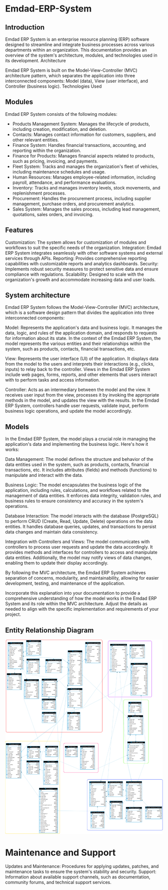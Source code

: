 # Emdad-ERP-System
## Introduction

Emdad ERP System is an enterprise resource planning (ERP) software designed to streamline and integrate business processes across various departments within an organization. This documentation provides an overview of the system's architecture, modules, and technologies used in its development.
Architecture

Emdad ERP System is built on the Model-View-Controller (MVC) architecture pattern, which separates the application into three interconnected components: Model (data), View (user interface), and Controller (business logic).
Technologies Used


## Modules

Emdad ERP System consists of the following modules:

- Products Management System: Manages the lifecycle of products, including creation, modification, and deletion.
- Contacts: Manages contact information for customers, suppliers, and other relevant entities.
- Finance System: Handles financial transactions, accounting, and reporting within the organization.
- Finance for Products: Manages financial aspects related to products, such as pricing, invoicing, and payments.
- Fleet System: Tracks and manages the organization's fleet of vehicles, including maintenance schedules and usage.
- Human Resources: Manages employee-related information, including payroll, attendance, and performance evaluations.
- Inventory: Tracks and manages inventory levels, stock movements, and replenishment processes.
- Procurement: Handles the procurement process, including supplier management, purchase orders, and procurement analytics.
- Sales System: Manages the sales process, including lead management, quotations, sales orders, and invoicing.

## Features

Customization: The system allows for customization of modules and workflows to suit the specific needs of the organization.
Integration: Emdad ERP System integrates seamlessly with other software systems and external services through APIs.
Reporting: Provides comprehensive reporting capabilities with customizable reports and analytics dashboards.
Security: Implements robust security measures to protect sensitive data and ensure compliance with regulations.
Scalability: Designed to scale with the organization's growth and accommodate increasing data and user loads.

## System architecture
Emdad ERP System follows the Model-View-Controller (MVC) architecture, which is a software design pattern that divides the application into three interconnected components:

Model: Represents the application's data and business logic. It manages the data, logic, and rules of the application domain, and responds to requests for information about its state. In the context of the Emdad ERP System, the model represents the various entities and their relationships within the system, such as products, contacts, financial transactions, etc.

View: Represents the user interface (UI) of the application. It displays data from the model to the users and interprets their interactions (e.g., clicks, inputs) to relay back to the controller. Views in the Emdad ERP System include web pages, forms, reports, and other elements that users interact with to perform tasks and access information.

Controller: Acts as an intermediary between the model and the view. It receives user input from the view, processes it by invoking the appropriate methods in the model, and updates the view with the results. In the Emdad ERP System, controllers handle user requests, validate input, perform business logic operations, and update the model accordingly.

## Models
In the Emdad ERP System, the model plays a crucial role in managing the application's data and implementing the business logic. Here's how it works:

Data Management: The model defines the structure and behavior of the data entities used in the system, such as products, contacts, financial transactions, etc. It includes attributes (fields) and methods (functions) to manipulate and interact with the data.

Business Logic: The model encapsulates the business logic of the application, including rules, calculations, and workflows related to the management of data entities. It enforces data integrity, validation rules, and business rules to ensure consistency and accuracy in the system's operations.

Database Interaction: The model interacts with the database (PostgreSQL) to perform CRUD (Create, Read, Update, Delete) operations on the data entities. It handles database queries, updates, and transactions to persist data changes and maintain data consistency.

Integration with Controllers and Views: The model communicates with controllers to process user requests and update the data accordingly. It provides methods and interfaces for controllers to access and manipulate data entities. Additionally, the model may notify views of data changes, enabling them to update their display accordingly.

By following the MVC architecture, the Emdad ERP System achieves separation of concerns, modularity, and maintainability, allowing for easier development, testing, and maintenance of the application.

Incorporate this explanation into your documentation to provide a comprehensive understanding of how the model works in the Emdad ERP System and its role within the MVC architecture. Adjust the details as needed to align with the specific implementation and requirements of your project.

## Entity Relationship Diagram

![](debian/source/emdad_allmodels.png)

# Maintenance and Support

Updates and Maintenance: Procedures for applying updates, patches, and maintenance tasks to ensure the system's stability and security.
Support: Information about available support channels, such as documentation, community forums, and technical support services.
